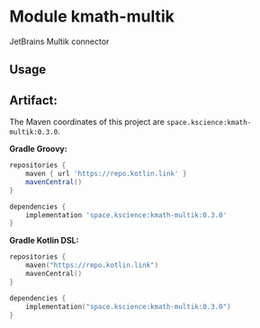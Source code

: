 # Module kmath-multik

JetBrains Multik connector

## Usage

## Artifact:

The Maven coordinates of this project are `space.kscience:kmath-multik:0.3.0`.

**Gradle Groovy:**
```groovy
repositories {
    maven { url 'https://repo.kotlin.link' }
    mavenCentral()
}

dependencies {
    implementation 'space.kscience:kmath-multik:0.3.0'
}
```
**Gradle Kotlin DSL:**
```kotlin
repositories {
    maven("https://repo.kotlin.link")
    mavenCentral()
}

dependencies {
    implementation("space.kscience:kmath-multik:0.3.0")
}
```

